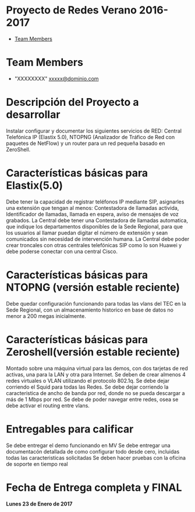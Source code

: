 # Proyecto de Redes Verano 2016-2017

* [Team Members](#team-members)

# <a name="team-members"></a>Team Members
* "XXXXXXXX" <xxxxx@dominio.com>

# Descripción del Proyecto a desarrollar
Instalar configurar y documentar los siguientes servicios de RED: Central Telefónica IP (Elastix 5.0), NTOPNG (Analizador de Tráfico de Red con paquetes de NetFlow) y un router para un red pequeña basado en ZeroShell.

# Características básicas para Elastix(5.0)
Debe tener la capacidad de registrar teléfonos IP mediante SIP, asignarles una extensión que tengan al menos: Contestadora de llamadas activida, Identificador de llamadas, llamada en espera, aviso de mensajes de voz grabados.
La Central debe tener una Contestadora de llamadas automatica, que indique los departamentos disponibles de la Sede Regional, para que los usuarios al llamar puedan digitar el número de extensión y sean comunicados sin necesidad de intervención humana.
La Central debe poder crear troncales con otras centrales telefónicas SIP como lo son Huawei y debe poderse conectar con una central Cisco.

# Características básicas para NTOPNG (versión estable reciente)
Debe quedar configuración funcionando para todas las vlans del TEC en la Sede Regional, con un almacenamiento historico en base de datos no menor a 200 megas inicialmente.

# Características básicas para Zeroshell(versión estable reciente)
Montado sobre una máquina virtual para las demos, con dos tarjetas de red activas, una para la LAN y otra para Internet.
Se deben de crear almenos 4 redes virtuales o VLAN utilizando el protocolo 802.1q.
Se debe dejar corriendo el Squid para todas las Redes.
Se debe dejar corriendo la caracteristica de ancho de banda por red, donde no se pueda descargar a más de 1 Mbps por red.
Se debe de poder navegar entre redes, osea se debe activar el routing entre vlans.


# Entregables para calificar
Se debe entregar el demo funcionando en MV
Se debe entregar una documentacón detallada de como configurar todo desde cero, incluidas todas las caracteristicas solicitadas
Se deben hacer pruebas con la oficina de soporte en tiempo real


# Fecha de Entrega completa y FINAL
<b> Lunes 23 de Enero de 2017 </b>

